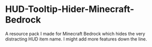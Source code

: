 # HUD-Tooltip-Hider-Minecraft-Bedrock

A resource pack I made for Minecraft Bedrock which hides the very distracting HUD item name. I might add more features down the line.
